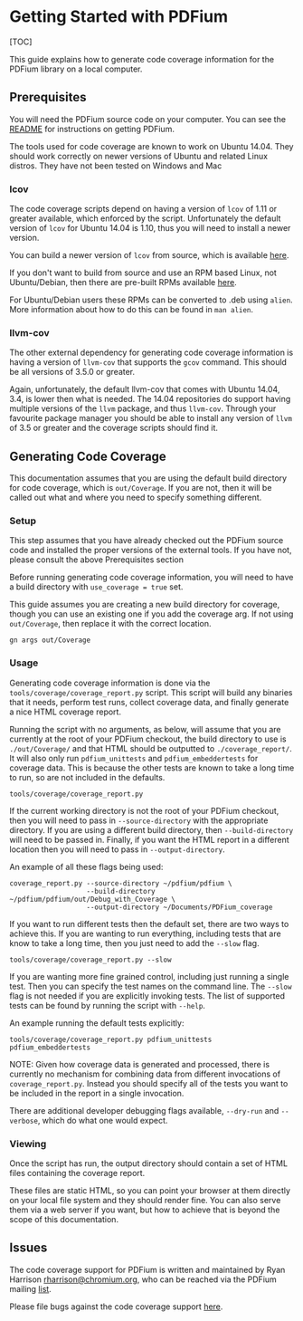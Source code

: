 # Getting Started with PDFium

[TOC]

This guide explains how to generate code coverage information for the PDFium
library on a local computer.

## Prerequisites

You will need the PDFium source code on your computer. You can see the
[README](/README.md) for instructions on getting PDFium.

The tools used for code coverage are known to work on Ubuntu 14.04. They should
work correctly on newer versions of Ubuntu and related Linux distros. They have
not been tested on Windows and Mac

### lcov

The code coverage scripts depend on having a version of `lcov` of 1.11 or
greater available, which enforced by the script. Unfortunately the default
version of `lcov` for Ubuntu 14.04 is 1.10, thus you will need to install a
newer version.

You can build a newer version of `lcov` from source, which is
available [here](http://ltp.sourceforge.net/coverage/lcov.php).

If you don't want to build from source and use an RPM based Linux, not
Ubuntu/Debian, then there are pre-built RPMs
available [here](http://downloads.sourceforge.net/ltp/lcov-1.13-1.noarch.rpm).

For Ubuntu/Debian users these RPMs can be converted to .deb using `alien`. More
information about how to do this can be found in `man alien`.

### llvm-cov

The other external dependency for generating code coverage information is having a
version of `llvm-cov` that supports the `gcov` command. This should be all
versions of 3.5.0 or greater.

Again, unfortunately, the default llvm-cov that comes with Ubuntu 14.04, 3.4, is
lower then what is needed. The 14.04 repositories do support having multiple
versions of the `llvm` package, and thus `llvm-cov`. Through your favourite
package manager you should be able to install any version of `llvm` of 3.5 or
greater and the coverage scripts should find it.


## Generating Code Coverage

This documentation assumes that you are using the default build directory for
code coverage, which is `out/Coverage`. If you are not, then it will be called
out what and where you need to specify something different.

### Setup

This step assumes that you have already checked out the PDFium source code and
installed the proper versions of the external tools. If you have not, please
consult the above Prerequisites section

Before running generating code coverage information, you will need to have a
build directory with `use_coverage = true` set. 

This guide assumes you are creating a new build directory for coverage, though
you can use an existing one if you add the coverage arg. If not using
`out/Coverage`, then replace it with the correct location.

```shell
gn args out/Coverage
```

### Usage

Generating code coverage information is done via the
`tools/coverage/coverage_report.py` script. This script will build any binaries
that it needs, perform test runs, collect coverage data, and finally generate a
nice HTML coverage report.

Running the script with no arguments, as below, will assume that you are
currently at the root of your PDFium checkout, the build directory to use is
`./out/Coverage/` and that HTML should be outputted to `./coverage_report/`. It
will also only run `pdfium_unittests` and `pdfium_embeddertests` for coverage
data. This is because the other tests are known to take a long time to run, so
are not included in the defaults.

```shell
tools/coverage/coverage_report.py
```

If the current working directory is not the root of your PDFium checkout, then
you will need to pass in `--source-directory` with the appropriate directory. If
you are using a different build directory, then `--build-directory` will need to
be passed in. Finally, if you want the HTML report in a different location then
you will need to pass in `--output-directory`. 

An example of all these flags being used:

```shell
coverage_report.py --source-directory ~/pdfium/pdfium \
                   --build-directory ~/pdfium/pdfium/out/Debug_with_Coverage \
                   --output-directory ~/Documents/PDFium_coverage
```

If you want to run different tests then the default set, there are two ways to
achieve this. If you are wanting to run everything, including tests that are
know to take a long time, then you just need to add the `--slow` flag.

```shell
tools/coverage/coverage_report.py --slow
```

If you are wanting more fine grained control, including just running a single
test. Then you can specify the test names on the command line. The `--slow` flag
is not needed if you are explicitly invoking tests. The list of supported tests
can be found by running the script with `--help`. 

An example running the default tests explicitly:

```shell
tools/coverage/coverage_report.py pdfium_unittests pdfium_embeddertests
```

NOTE:
Given how coverage data is generated and processed, there is currently no
mechanism for combining data from different invocations of
`coverage_report.py`. Instead you should specify all of the tests you want to be
included in the report in a single invocation.

There are additional developer debugging flags available, `--dry-run` and
`--verbose`, which do what one would expect.

### Viewing
Once the script has run, the output directory should contain a set of HTML files
containing the coverage report.

These files are static HTML, so you can point your browser at them directly on
your local file system and they should render fine. You can also serve them via a
web server if you want, but how to achieve that is beyond the scope of this
documentation.

## Issues
The code coverage support for PDFium is written and maintained by Ryan Harrison
<rharrison@chromium.org>, who can be reached via the PDFium
mailing [list](https://groups.google.com/forum/#!forum/pdfium).

Please file bugs against the code coverage
support [here](https://bugs.chromium.org/p/pdfium/issues/list).
